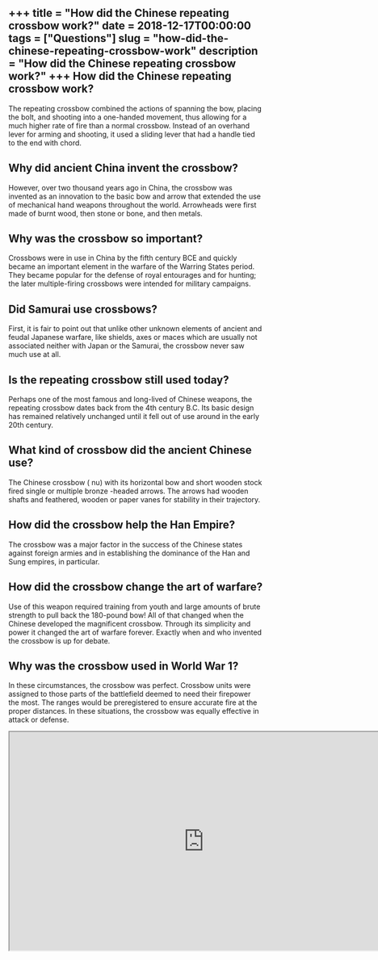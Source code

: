 +++
title = "How did the Chinese repeating crossbow work?"
date = 2018-12-17T00:00:00
tags = ["Questions"]
slug = "how-did-the-chinese-repeating-crossbow-work"
description = "How did the Chinese repeating crossbow work?"
+++
How did the Chinese repeating crossbow work?
--------------------------------------------

The repeating crossbow combined the actions of spanning the bow, placing the bolt, and shooting into a one-handed movement, thus allowing for a much higher rate of fire than a normal crossbow. Instead of an overhand lever for arming and shooting, it used a sliding lever that had a handle tied to the end with chord.

Why did ancient China invent the crossbow?
------------------------------------------

However, over two thousand years ago in China, the crossbow was invented as an innovation to the basic bow and arrow that extended the use of mechanical hand weapons throughout the world. Arrowheads were first made of burnt wood, then stone or bone, and then metals.

Why was the crossbow so important?
----------------------------------

Crossbows were in use in China by the fifth century BCE and quickly became an important element in the warfare of the Warring States period. They became popular for the defense of royal entourages and for hunting; the later multiple-firing crossbows were intended for military campaigns.

Did Samurai use crossbows?
--------------------------

First, it is fair to point out that unlike other unknown elements of ancient and feudal Japanese warfare, like shields, axes or maces which are usually not associated neither with Japan or the Samurai, the crossbow never saw much use at all.

Is the repeating crossbow still used today?
-------------------------------------------

Perhaps one of the most famous and long-lived of Chinese weapons, the repeating crossbow dates back from the 4th century B.C. Its basic design has remained relatively unchanged until it fell out of use around in the early 20th century.

What kind of crossbow did the ancient Chinese use?
--------------------------------------------------

The Chinese crossbow ( nu) with its horizontal bow and short wooden stock fired single or multiple bronze -headed arrows. The arrows had wooden shafts and feathered, wooden or paper vanes for stability in their trajectory.

How did the crossbow help the Han Empire?
-----------------------------------------

The crossbow was a major factor in the success of the Chinese states against foreign armies and in establishing the dominance of the Han and Sung empires, in particular.

How did the crossbow change the art of warfare?
-----------------------------------------------

Use of this weapon required training from youth and large amounts of brute strength to pull back the 180-pound bow! All of that changed when the Chinese developed the magnificent crossbow. Through its simplicity and power it changed the art of warfare forever. Exactly when and who invented the crossbow is up for debate.

Why was the crossbow used in World War 1?
-----------------------------------------

In these circumstances, the crossbow was perfect. Crossbow units were assigned to those parts of the battlefield deemed to need their firepower the most. The ranges would be preregistered to ensure accurate fire at the proper distances. In these situations, the crossbow was equally effective in attack or defense.

<iframe allow="accelerometer; autoplay; clipboard-write; encrypted-media; gyroscope; picture-in-picture" allowfullscreen="" class="__youtube_prefs__  epyt-is-override  no-lazyload" data-no-lazy="1" data-origheight="433" data-origwidth="770" data-skipgform_ajax_framebjll="" height="433" id="_ytid_84622" loading="lazy" src="https://www.youtube.com/embed/k4iqUmVvmT8?enablejsapi=1&autoplay=0&cc_load_policy=0&cc_lang_pref=&iv_load_policy=1&loop=0&modestbranding=0&rel=1&fs=1&playsinline=0&autohide=2&theme=dark&color=red&controls=1&" title="YouTube player" width="770"></iframe>